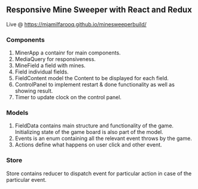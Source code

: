## Responsive Mine Sweeper with React and Redux

Live @ https://mjamilfarooq.github.io/minesweeperbuild/

### Components

1. MinerApp a containr for main components.
2. MediaQuery for responsiveness.
3. MineField a field with mines.
4. Field individual fields.
5. FieldContent model the Content to be displayed for each field.
6. ControlPanel to implement restart & done functionality as well as showing result.
7. Timer to update clock on the control panel.

### Models

1. FieldData contains main structure and functionality of the game. Initializing state of the game board is also part of the model.
2. Events is an enum containing all the relevant event throws by the game.
3. Actions define what happens on user click and other event.

### Store

Store contains reducer to dispatch event for particular action in case of the particular event.
